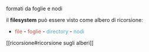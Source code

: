 formati da foglie e nodi 

il **filesystem** può essere visto come albero di ricorsione:
- <font color="#c0504d">file </font> - <font color="#c0504d">foglie</font>
-<font color="#4bacc6"> directory</font> - <font color="#4bacc6">nodi</font>

[[ricorsione#ricorsione sugli alberi]]

